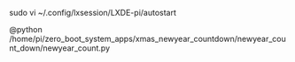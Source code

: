 sudo vi ~/.config/lxsession/LXDE-pi/autostart

@python /home/pi/zero_boot_system_apps/xmas_newyear_countdown/newyear_count_down/newyear_count.py
